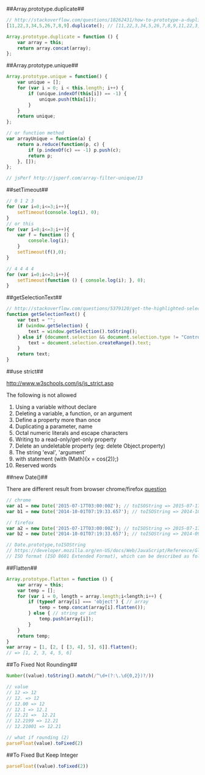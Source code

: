 
##Array.prototype.duplicate##
```js
// http://stackoverflow.com/questions/18262431/how-to-prototype-a-duplicate-prototype-method-for-array-in-javascript
[11,22,3,34,5,26,7,8,9].duplicate(); // [11,22,3,34,5,26,7,8,9,11,22,3,34,5,26,7,8,9]

Array.prototype.duplicate = function () {
    var array = this;
    return array.concat(array);
};
```

##Array.prototype.unique##
```js
Array.prototype.unique = function() {
    var unique = [];
    for (var i = 0; i < this.length; i++) {
        if (unique.indexOf(this[i]) == -1) {
            unique.push(this[i]);
        }
    }
    return unique;
};

// or function method
var arrayUnique = function(a) {
    return a.reduce(function(p, c) {
        if (p.indexOf(c) == -1) p.push(c);
        return p;
    }, []);
};

// jsPerf http://jsperf.com/array-filter-unique/13
```

##setTimeout##
```js
// 0 1 2 3
for (var i=0;i<=3;i++){
    setTimeout(console.log(i), 0);
}
// or this
for (var i=0;i<=3;i++){
    var f = function () {
        console.log(i);
    }
    setTimeout(f(),0);
}

// 4 4 4 4
for (var i=0;i<=3;i++){
    setTimeout(function () { console.log(i); }, 0);
}
```

##getSelectionText##
```js
// http://stackoverflow.com/questions/5379120/get-the-highlighted-selected-text
function getSelectionText() {
    var text = "";
    if (window.getSelection) {
        text = window.getSelection().toString();
    } else if (document.selection && document.selection.type != "Control") {
        text = document.selection.createRange().text;
    }
    return text;
}
```

##use strict##

http://www.w3schools.com/js/js_strict.asp

The following is not allowed

1. Using a variable without declare
2. Deleting a variable, a function, or an argument
3. Define a property more than once
4. Duplicating a parameter, name
5. Octal numeric literals and escape characters
6. Writing to a read-only/get-only property
7. Delete an undeletable property (eg: delete Object.property)
8. The string 'eval', 'argument'
9. with statement (with (Math){x = cos(2)};)
10. Reserved words

##new Date()##

There are different result from browser chrome/firefox [question](http://stackoverflow.com/questions/15109894/new-date-works-differently-in-chrome-and-firefox)

```js
// chrome
var a1 = new Date('2015-07-17T03:00:00Z'); // toISOString => 2015-07-17T03:00:00.000Z
var b1 = new Date('2014-10-01T07:19:33.657'); // toISOString => 2014-10-01T07:19:33.657Z

// firefox
var a2 = new Date('2015-07-17T03:00:00Z'); // toISOString => 2015-07-17T03:00:00.000Z
var b2 = new Date('2014-10-01T07:19:33.657'); // toISOString => 2014-09-30T23:19:33.657Z (wat!)

// Date.prototype,toISOString
// https://developer.mozilla.org/en-US/docs/Web/JavaScript/Reference/Global_Objects/Date/toISOString
// ISO format (ISO 8601 Extended Format), which can be described as follows: YYYY-MM-DDTHH:mm:ss.sssZ
```

##Flatten##
```js
Array.prototype.flatten = function () {
    var array = this;
    var temp = [];
    for (var i = 0, length = array.length;i<length;i++) {
        if (typeof array[i] === 'object') { // array
            temp = temp.concat(array[i].flatten());
        } else { // string or int
            temp.push(array[i]);
        }
    }
    return temp;
}
var array = [1, [2, [ [3, 4], 5], 6]].flatten();
// => [1, 2, 3, 4, 5, 6]
```

##To Fixed Not Rounding##
```js
Number((value).toString().match(/^\d+(?:\.\d{0,2})?/))

// value
// 12 => 12
// 12. => 12
// 12.00 => 12
// 12.1 => 12.1
// 12.21 =>  12.21
// 12.2199 => 12.21
// 12.21001 => 12.21

// what if rounding (2)
parseFloat(value).toFixed(2)
```

##To Fixed But Keep Integer

```js
parseFloat((value).toFixed(2))
```
